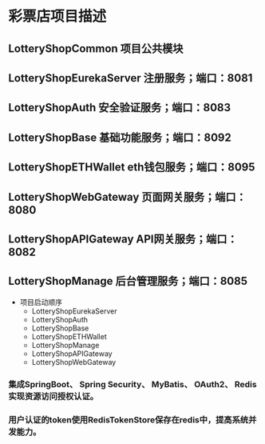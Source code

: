 # 彩票店项目描述

## LotteryShopCommon 项目公共模块
## LotteryShopEurekaServer 注册服务；端口：8081
## LotteryShopAuth 安全验证服务；端口：8083
## LotteryShopBase 基础功能服务；端口：8092
## LotteryShopETHWallet eth钱包服务；端口：8095
## LotteryShopWebGateway 页面网关服务；端口：8080
## LotteryShopAPIGateway API网关服务；端口：8082
## LotteryShopManage 后台管理服务；端口：8085


* 项目启动顺序
	* LotteryShopEurekaServer
	* LotteryShopAuth
	* LotteryShopBase
	* LotteryShopETHWallet
	* LotteryShopManage
	* LotteryShopAPIGateway
	* LotteryShopWebGateway

### 集成SpringBoot、 Spring Security、 MyBatis、 OAuth2、 Redis实现资源访问授权认证。
### 用户认证的token使用RedisTokenStore保存在redis中，提高系统并发能力。

